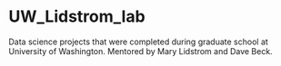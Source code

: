 # UW_Lidstrom_lab
Data science projects that were completed during graduate school at University of Washington. Mentored by Mary Lidstrom and Dave Beck.
